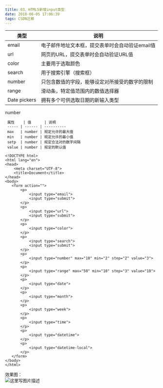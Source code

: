 ```yaml
---
title: 03、HTML5新增input类型
date: 2018-06-05 17:06:39
tags: CSDN迁移
---
```

  类型           | 说明                        
     ------------ | -------------------------- 
     email        | 电子邮件地址文本框，提交表单时会自动验证email值
     url          | 网页的URL，提交表单时会自动验证URL值     
     color        | 主要用于选取颜色                  
     search       | 用于搜索引擎（搜索框）               
     number       | 只包含数值的字段，能够设定对所接受的数字的限制   
     range        | 滑动条，特定值范围内的数值选择器          
     Date pickers | 拥有多个可供选取日期的新输入类型          

 number

 
     属性    | 值      | 说明        
     ----- | ------ | ---------- 
     max   | number | 规定允许的最大值  
     min   | number | 规定允许的最小值  
     setp  | number | 规定合法对的数字间隔
     value | number | 规定的默认值    

 
```
<!DOCTYPE html>
<html lang="en">
<head>
    <meta charset="UTF-8">
    <title>Document</title>
</head>
<body>
   <form action="">
       <p>
           <input type="email">
           <input type="submit">
       </p>
       <p>
           <input type="url">
           <input type="submit">
       </p>
       <p>
           <input type="color">
       </p>
       <p>
           <input type="search">
           <input type="submit">
       </p>
       <p>
           <input type="number" max="10" min="2" step="2" value="3">
       </p>
       <p>
           <input type="range" max="50" min="10" step="3" value="10">
       </p>
       <p>
           <input type="date">           
       </p>
       <p>
           <input type="month">
       </p>
       <p>
           <input type="week">
       </p>
       <p>
           <input type="time">
       </p>
       <p>
           <input type="datetime">
       </p>
       <p>
           <input type="datetime-local">
       </p>
   </form> 
</body>
</html>
```
 效果图：   
 ![这里写图片描述](https://img-blog.csdn.net/20180605170609649?watermark/2/text/aHR0cHM6Ly9ibG9nLmNzZG4ubmV0L2ppaG9uZzEwMTAyMDA2/font/5a6L5L2T/fontsize/400/fill/I0JBQkFCMA==/dissolve/70)

   
  